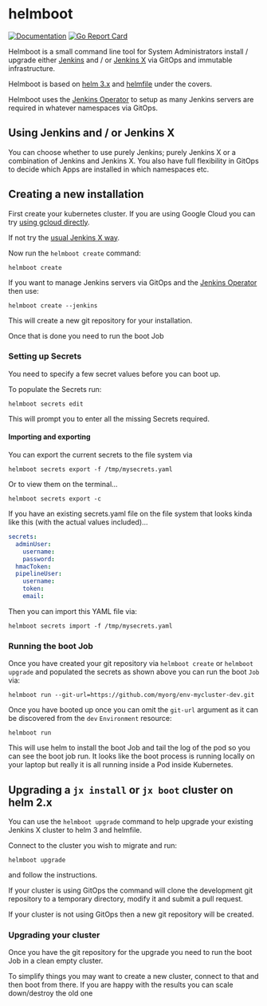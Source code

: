 # helmboot

[![Documentation](https://godoc.org/github.com/jenkins-x-labs/helmboot?status.svg)](https://pkg.go.dev/mod/github.com/jenkins-x-labs/helmboot)
[![Go Report Card](https://goreportcard.com/badge/github.com/jenkins-x-labs/helmboot)](https://goreportcard.com/report/github.com/jenkins-x-labs/helmboot)


Helmboot is a small command line tool for System Administrators install / upgrade either [Jenkins](https://jenkins.io/) and / or [Jenkins X](https://jenkins-x.io/) via GitOps and immutable infrastructure.

Helmboot is based on [helm 3.x](https://helm.sh/) and [helmfile](https://github.com/roboll/helmfile) under the covers.

Helmboot uses the [Jenkins Operator](https://jenkinsci.github.io/kubernetes-operator/) to setup as many Jenkins servers are required in whatever namespaces via GitOps.

## Using Jenkins and / or Jenkins X

You can choose whether to use purely Jenkins; purely Jenkins X or a combination of Jenkins and Jenkins X. You also have full flexibility in GitOps to decide which Apps are installed in which namespaces etc.


## Creating a new installation

First create your kubernetes cluster. If you are using Google Cloud you can try [using gcloud directly](https://github.com/jenkins-x-labs/jenkins-x-installer#prerequisits). 
 
If not try the [usual Jenkins X way](https://jenkins-x.io/docs/getting-started/setup/create-cluster/).

Now run the `helmboot create` command:

``` 
helmboot create
```

If you want to manage Jenkins servers via GitOps and the [Jenkins Operator](https://jenkinsci.github.io/kubernetes-operator/)  then use:

``` 
helmboot create --jenkins
```

This will create a new git repository for your installation.

Once that is done you need to run the boot Job

### Setting up Secrets

You need to specify a few secret values before you can boot up. 

To populate the Secrets run:


```
helmboot secrets edit
```                  

This will prompt you to enter all the missing Secrets required.


#### Importing and exporting

You can export the current secrets to the file system via

```
helmboot secrets export -f /tmp/mysecrets.yaml
```                  

Or to view them on the terminal...

```
helmboot secrets export -c
```                  

If you have an existing secrets.yaml file on the file system that looks kinda like this (with the actual values included)...

```yaml
secrets:
  adminUser:
    username: 
    password: 
  hmacToken: 
  pipelineUser:
    username: 
    token: 
    email:  
```

Then you can import this YAML file via:

```
helmboot secrets import -f /tmp/mysecrets.yaml
```                  

### Running the boot Job

Once you have created your git repository via `helmboot create` or `helmboot upgrade` and populated the secrets as shown above you can run the boot `Job` via:

```
helmboot run --git-url=https://github.com/myorg/env-mycluster-dev.git
```

Once you have booted up once you can omit the `git-url` argument as it can be discovered from the `dev` `Environment` resource:

```
helmboot run
```

This will use helm to install the boot Job and tail the log of the pod so you can see the boot job run. It looks like the boot process is running locally on your laptop but really it is all running inside a Pod inside Kubernetes.

## Upgrading a `jx install` or `jx boot` cluster on helm 2.x

You can use the `helmboot upgrade` command to help upgrade your existing Jenkins X cluster to helm 3 and helmfile.

Connect to the cluster you wish to migrate and run:

``` 
helmboot upgrade
```

and follow the instructions.

If your cluster is using GitOps the command will clone the development git repository to a temporary directory, modify it and submit a pull request.

If your cluster is not using GitOps then a new git repository will be created.

### Upgrading your cluster

Once you have the git repository for the upgrade you need to run the boot Job in a clean empty cluster.

To simplify things you may want to create a new cluster, connect to that and then boot from there. If you are happy with the results you can scale down/destroy the old one
  